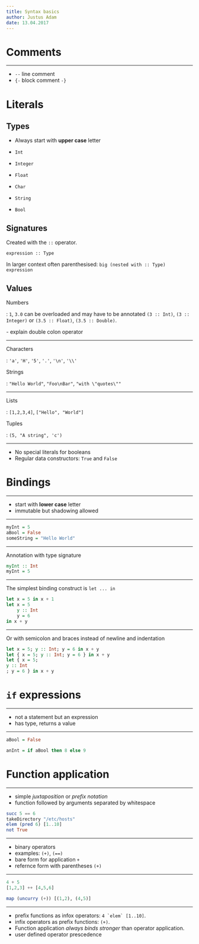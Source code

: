 ```yaml
---
title: Syntax basics
author: Justus Adam
date: 13.04.2017
---
```


# Comments

---

- `--` line comment
- `{-` block comment `-}`

# Literals

## Types

- Always start with **upper case** letter

- `Int`
- `Integer`
- `Float`
- `Char`
- `String`
- `Bool`

## Signatures

Created with the `::` operator.

`expression :: Type`

In larger context often parenthesised: `big (nested with :: Type) expression`

## Values

Numbers

:   `1`, `3.0` can be overloaded and may have to be annotated `(3 :: Int)`, `(3 :: Integer)` or `(3.5 :: Float)`,
    `(3.5 :: Double)`.

<aside class="notes">
- explain double colon operator
</aside>

---

Characters

:   `'a'`, `'H'`, `'5'`, `'.'`, `'\n'`, `'\\'`

Strings

:   `"Hello World"`, `"Foo\nBar"`, `"with \"quotes\""`

---

Lists

:   `[1,2,3,4]`, `["Hello", "World"]`

Tuples

:   `(5, "A string", 'c')`

--- 

- No special literals for booleans
- Regular data constructors:  `True` and `False`

# Bindings

---

- start with **lower case** letter
- immutable but shadowing allowed

--- 

```haskell
myInt = 5
aBool = False
someString = "Hello World"
```

---

Annotation with type signature

```haskell
myInt :: Int
myInt = 5
```

---

The simplest binding construct is `let ... in`

```haskell
let x = 5 in x + 1
let x = 5
    y :: Int
    y = 6
in x + y
```

---

Or with semicolon and braces instead of newline and indentation

```haskell
let x = 5; y :: Int; y = 6 in x + y
let { x = 5; y :: Int; y = 6 } in x + y
let { x = 5; 
y :: Int
; y = 6 } in x + y
```

# `if` expressions

---

- not a statement but an expression
- has type, returns a value

---

```haskell
aBool = False

anInt = if aBool then 8 else 9
```

# Function application

---

- simple *juxtaposition* or *prefix notation*
- function followed by arguments separated by whitespace

```haskell
succ 5 == 6
takeDirectory "/etc/hosts"
elem (pred 6) [1..10]
not True
```

---

- binary operators
- examples: `(+)`, `(==)`
- bare form for application `+`
- refernce form with parentheses `(+)`

---

```haskell
4 + 5
[1,2,3] ++ [4,5,6]

map (uncurry (+)) [(1,2), (4,5)]
```

--- 

- prefix functions as infox operators: ``4 `elem` [1..10]``.
- infix operators as prefix functions: `(+)`.
- Function application *always binds stronger* than operator application.
- user defined operator prescedence
